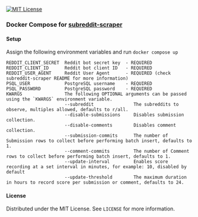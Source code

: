 [![MIT License][license-shield]][license-url]

### Docker Compose for [subreddit-scraper](https://github.com/rosealexander/subreddit-scraper)

#### Setup
Assign the following environment variables and run `docker compose up`
```
REDDIT_CLIENT_SECRET  Reddit bot secret key  - REQUIRED
REDDIT_CLIENT_ID      Reddit bot client ID   - REQUIRED
REDDIT_USER_AGENT     Reddit User Agent      - REQUIRED (check subreddit-scraper README for more information)
PSQL_USER             PostgreSQL username    - REQUIRED
PSQL_PASSWORD         PostgreSQL password    - REQUIRED
KWARGS                The following OPTIONAL arguments can be passed using the `KWARGS` environment variable.
                      --subreddit               The subreddits to observe, multiples allowed, defaults to r/all.
                      --disable-submissions     Disables submission collection.
                      --disable-comments        Disables comment collection.
                      --submission-commits      The number of Submission rows to collect before performing batch insert, defaults to 1.
                      --comment-commits         The number of Comment rows to collect before performing batch insert, defaults to 1.
                      --update-interval         Enables score recording at a set interval in minutes, for example: 10, disabled by default
                      --update-threshold        The maximum duration in hours to record score per submission or comment, defaults to 24.
```

#### License
Distributed under the MIT License. See `LICENSE` for more information.

[license-shield]: https://img.shields.io/github/license/rosealexander/subreddit-scraper-compose.svg?style=for-the-badge
[license-url]: https://github.com/rosealexander/subreddit-scraper/blob/master/LICENSE
